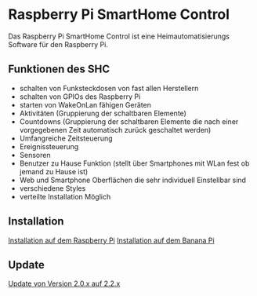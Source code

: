 # Raspberry Pi SmartHome Control

Das Raspberry Pi SmartHome Control ist eine Heimautomatisierungs Software für den Raspberry Pi.

##  Funktionen des SHC
* schalten von Funksteckdosen von fast allen Herstellern
* schalten von GPIOs des Raspberry Pi
* starten von WakeOnLan fähigen Geräten
* Aktivitäten (Gruppierung der schaltbaren Elemente)
* Countdowns (Gruppierung der schaltbaren Elemente die nach einer vorgegebenen Zeit automatisch zurück geschaltet werden)
* Umfangreiche Zeitsteuerung
* Ereignissteuerung
* Sensoren
* Benutzer zu Hause Funktion (stellt über Smartphones mit WLan fest ob jemand zu Hause ist)
* Web und Smartphone Oberflächen die sehr individuell Einstellbar sind
* verschiedene Styles
* verteilte Installation Möglich

## Installation

[Installation auf dem Raspberry Pi](https://github.com/agent4788/SHC_Framework/wiki/Raspberry-Pi)
[Installation auf dem Banana Pi](https://github.com/agent4788/SHC_Framework/wiki/Banana-Pi)

## Update

[Update von Version 2.0.x auf 2.2.x](https://github.com/agent4788/SHC_Framework/wiki/Update-von-2.0.x-auf-2.2.x)